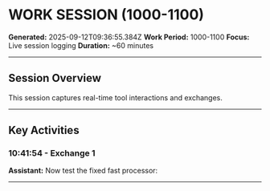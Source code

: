 # WORK SESSION (1000-1100)

**Generated:** 2025-09-12T09:36:55.384Z
**Work Period:** 1000-1100
**Focus:** Live session logging
**Duration:** ~60 minutes

---

## Session Overview

This session captures real-time tool interactions and exchanges.

---

## Key Activities

### 10:41:54 - Exchange 1

**Assistant:** Now test the fixed fast processor:

---

